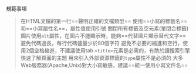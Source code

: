 規範事項
>在HTML文檔的第一行==聲明正確的文檔類型==
>使用==小寫的標籤名==和==小寫屬性名==，屬性值使用引號
>關閉所有標籤及空元素(單閉合標籤)
>圖片使用`alt`屬性，在圖片不能顯示時，能夠==代替圖片顯示替代文字==
>避免代碼過長，每行代碼儘量少於80個字符
>避免不必要的縮進和空行，使用2個空格縮進，不建議使用tab
>`<title>`元素是必需的，有助於讓搜索引擎快速了解頁面的主題
>用來引入外部資源標籤的`type`屬性不是必須的
>大多Web服務器(Apache,Unix)對大小寫敏感，建議==統一使用小寫文件名==